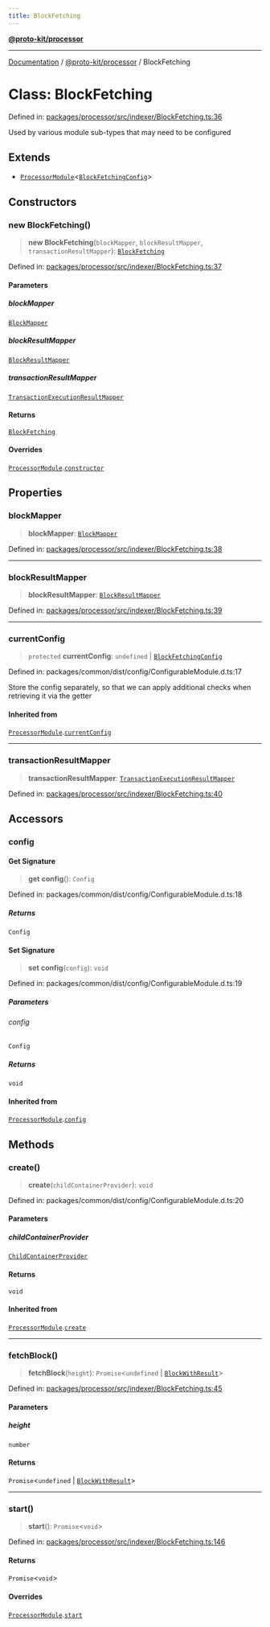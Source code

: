 ```yaml
---
title: BlockFetching
---
```


[**@proto-kit/processor**](../README.md)

***

[Documentation](../../../README.md) / [@proto-kit/processor](../README.md) / BlockFetching

# Class: BlockFetching

Defined in: [packages/processor/src/indexer/BlockFetching.ts:36](https://github.com/proto-kit/framework/blob/b953c754e500c62f01fbbd6d09adfb2f5577269d/packages/processor/src/indexer/BlockFetching.ts#L36)

Used by various module sub-types that may need to be configured

## Extends

- [`ProcessorModule`](ProcessorModule.md)\<[`BlockFetchingConfig`](../interfaces/BlockFetchingConfig.md)\>

## Constructors

### new BlockFetching()

> **new BlockFetching**(`blockMapper`, `blockResultMapper`, `transactionResultMapper`): [`BlockFetching`](BlockFetching.md)

Defined in: [packages/processor/src/indexer/BlockFetching.ts:37](https://github.com/proto-kit/framework/blob/b953c754e500c62f01fbbd6d09adfb2f5577269d/packages/processor/src/indexer/BlockFetching.ts#L37)

#### Parameters

##### blockMapper

[`BlockMapper`](../../persistance/classes/BlockMapper.md)

##### blockResultMapper

[`BlockResultMapper`](../../persistance/classes/BlockResultMapper.md)

##### transactionResultMapper

[`TransactionExecutionResultMapper`](../../persistance/classes/TransactionExecutionResultMapper.md)

#### Returns

[`BlockFetching`](BlockFetching.md)

#### Overrides

[`ProcessorModule`](ProcessorModule.md).[`constructor`](ProcessorModule.md#constructors)

## Properties

### blockMapper

> **blockMapper**: [`BlockMapper`](../../persistance/classes/BlockMapper.md)

Defined in: [packages/processor/src/indexer/BlockFetching.ts:38](https://github.com/proto-kit/framework/blob/b953c754e500c62f01fbbd6d09adfb2f5577269d/packages/processor/src/indexer/BlockFetching.ts#L38)

***

### blockResultMapper

> **blockResultMapper**: [`BlockResultMapper`](../../persistance/classes/BlockResultMapper.md)

Defined in: [packages/processor/src/indexer/BlockFetching.ts:39](https://github.com/proto-kit/framework/blob/b953c754e500c62f01fbbd6d09adfb2f5577269d/packages/processor/src/indexer/BlockFetching.ts#L39)

***

### currentConfig

> `protected` **currentConfig**: `undefined` \| [`BlockFetchingConfig`](../interfaces/BlockFetchingConfig.md)

Defined in: packages/common/dist/config/ConfigurableModule.d.ts:17

Store the config separately, so that we can apply additional
checks when retrieving it via the getter

#### Inherited from

[`ProcessorModule`](ProcessorModule.md).[`currentConfig`](ProcessorModule.md#currentconfig)

***

### transactionResultMapper

> **transactionResultMapper**: [`TransactionExecutionResultMapper`](../../persistance/classes/TransactionExecutionResultMapper.md)

Defined in: [packages/processor/src/indexer/BlockFetching.ts:40](https://github.com/proto-kit/framework/blob/b953c754e500c62f01fbbd6d09adfb2f5577269d/packages/processor/src/indexer/BlockFetching.ts#L40)

## Accessors

### config

#### Get Signature

> **get** **config**(): `Config`

Defined in: packages/common/dist/config/ConfigurableModule.d.ts:18

##### Returns

`Config`

#### Set Signature

> **set** **config**(`config`): `void`

Defined in: packages/common/dist/config/ConfigurableModule.d.ts:19

##### Parameters

###### config

`Config`

##### Returns

`void`

#### Inherited from

[`ProcessorModule`](ProcessorModule.md).[`config`](ProcessorModule.md#config)

## Methods

### create()

> **create**(`childContainerProvider`): `void`

Defined in: packages/common/dist/config/ConfigurableModule.d.ts:20

#### Parameters

##### childContainerProvider

[`ChildContainerProvider`](../../common/interfaces/ChildContainerProvider.md)

#### Returns

`void`

#### Inherited from

[`ProcessorModule`](ProcessorModule.md).[`create`](ProcessorModule.md#create)

***

### fetchBlock()

> **fetchBlock**(`height`): `Promise`\<`undefined` \| [`BlockWithResult`](../../sequencer/interfaces/BlockWithResult.md)\>

Defined in: [packages/processor/src/indexer/BlockFetching.ts:45](https://github.com/proto-kit/framework/blob/b953c754e500c62f01fbbd6d09adfb2f5577269d/packages/processor/src/indexer/BlockFetching.ts#L45)

#### Parameters

##### height

`number`

#### Returns

`Promise`\<`undefined` \| [`BlockWithResult`](../../sequencer/interfaces/BlockWithResult.md)\>

***

### start()

> **start**(): `Promise`\<`void`\>

Defined in: [packages/processor/src/indexer/BlockFetching.ts:146](https://github.com/proto-kit/framework/blob/b953c754e500c62f01fbbd6d09adfb2f5577269d/packages/processor/src/indexer/BlockFetching.ts#L146)

#### Returns

`Promise`\<`void`\>

#### Overrides

[`ProcessorModule`](ProcessorModule.md).[`start`](ProcessorModule.md#start)
